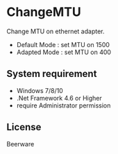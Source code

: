 # ChangeMTU

Change MTU on ethernet adapter.

* Default Mode : set MTU on 1500
* Adapted Mode : set MTU on 400

## System requirement

* Windows 7/8/10
* .Net Framework 4.6 or Higher
* require Administrator permission

## License
Beerware
